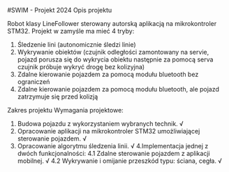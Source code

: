 #SWIM - Projekt 2024
Opis projektu

Robot klasy LineFollower sterowany autorską aplikacją na mikrokontroler STM32.
Projekt w zamyśle ma mieć 4 tryby:
  1. Śledzenie lini (autonomicznie śledzi linie)
  2. Wykrywanie obiektów (czujnik odległości zamontowany na servie, pojazd porusza się do wykrycia obiektu następnie za pomocą serva czujnik próbuje wykryć drogę bez kolizyjna)
  3. Zdalne kierowanie pojazdem za pomocą modułu bluetooth bez ograniczeń
  4. Zdalne kierowanie pojazdem za pomocą modułu bluetooth, ale pojazd zatrzymuje się przed kolizją

Zakres projektu
Wymagania projektowe:
  1. Budowa pojazdu z wykorzystaniem wybranych technik. √
  2. Opracowanie aplikacji na mikrokontroler STM32 umożliwiającej sterowanie pojazdem. √
  3. Opracowanie algorytmu śledzenia linii. √
  4.Implementacja jednej z dwóch funkcjonalności:
    4.1 Zdalne sterowanie pojazdem z aplikacji mobilnej. √
    4.2 Wykrywanie i omijanie przeszkód typu: ściana, cegła. √
